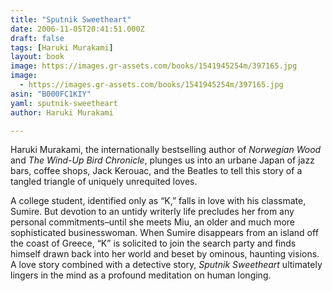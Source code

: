 ```yaml
---
title: "Sputnik Sweetheart"
date: 2006-11-05T20:41:51.000Z
draft: false
tags: [Haruki Murakami]
layout: book
image: https://images.gr-assets.com/books/1541945254m/397165.jpg
image: 
  - https://images.gr-assets.com/books/1541945254m/397165.jpg
asin: "B000FC1KIY"
yaml: sputnik-sweetheart
author: Haruki Murakami

---
```


Haruki Murakami, the internationally bestselling author of *Norwegian Wood* and *The Wind-Up Bird Chronicle*, plunges us into an urbane Japan of jazz bars, coffee shops, Jack Kerouac, and the Beatles to tell this story of a tangled triangle of uniquely unrequited loves.  
  
A college student, identified only as “K,” falls in love with his classmate, Sumire. But devotion to an untidy writerly life precludes her from any personal commitments–until she meets Miu, an older and much more sophisticated businesswoman. When Sumire disappears from an island off the coast of Greece, “K” is solicited to join the search party and finds himself drawn back into her world and beset by ominous, haunting visions. A love story combined with a detective story, *Sputnik Sweetheart* ultimately lingers in the mind as a profound meditation on human longing.